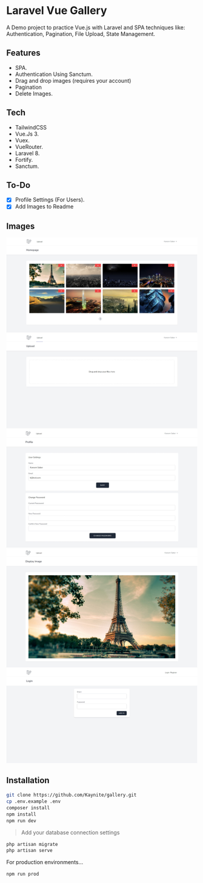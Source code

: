 # Laravel Vue Gallery
A Demo project to practice Vue.js with Laravel and SPA techniques like:
Authentication, Pagination, File Upload, State Management.
## Features

-   SPA.
-   Authentication Using Sanctum.
-   Drag and drop images (requires your account)
-   Pagination
-   Delete Images.

## Tech
-   TailwindCSS
-   Vue.Js 3.
-   Vuex.
-   VueRouter.
-   Laravel 8.
-   Fortify.
-   Sanctum.

## To-Do

-   [x] Profile Settings (For Users).
-   [x] Add Images to Readme

## Images
![Homepage](./public/images/Homepage.jpeg)
![Upload](./public/images/Upload.jpeg)
![Profile](./public/images/Profile.jpeg)
![Single Image](./public/images/Single%20Image.jpeg)
![Login](./public/images/Login.jpeg)

## Installation

```sh
git clone https://github.com/Kaynite/gallery.git
cp .env.example .env
composer install
npm install
npm run dev
```

> Add your database connection settings 

```sh
php artisan migrate
php artisan serve
```


For production environments...

```sh
npm run prod
```

